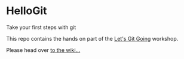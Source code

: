 # HelloGit
Take your first steps with git

This repo contains the hands on part of the [Let's Git Going](https://baloise.github.io/reveal.js/letsGitGoing/) workshop.

Please head over [to the wiki...](https://github.com/baloise/HelloGit/wiki) 
 
